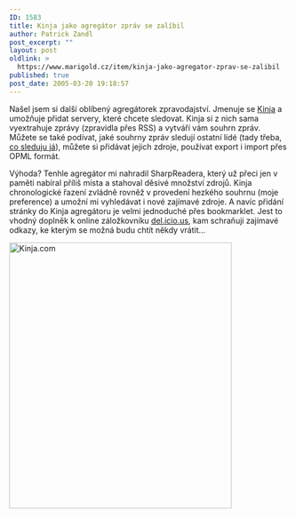 ```yaml
---
ID: 1583
title: Kinja jako agregátor zpráv se zalíbil
author: Patrick Zandl
post_excerpt: ""
layout: post
oldlink: >
  https://www.marigold.cz/item/kinja-jako-agregator-zprav-se-zalibil
published: true
post_date: 2005-03-20 19:18:57
---
```

<p>Našel jsem si další oblíbený agregátorek zpravodajství. Jmenuje se <a href="http://www.kinja.com">Kinja</a> a umožňuje přidat servery, které chcete sledovat. Kinja si z nich sama vyextrahuje zprávy (zpravidla přes RSS) a vytváří vám souhrn zpráv. Můžete se také podívat, jaké souhrny zpráv sledují ostatní lidé (tady třeba, <a href="http://kinja.com/user/tangero">co sleduju já</a>), můžete si přidávat jejich zdroje, používat export i import přes OPML formát. </p>

<p>Výhoda? Tenhle agregátor mi nahradil SharpReadera, který už přeci jen v paměti nabíral příliš místa a stahoval děsivé množství zdrojů. Kinja chronologické řazení zvládně rovněž v provedení hezkého souhrnu (moje preference) a umožní mi vyhledávat i nové zajímavé zdroje. A navíc přidání stránky do Kinja agregátoru je velmi jednoduché přes bookmarklet. Jest to vhodný doplněk k online záložkovníku <a href="http://del.icio.us/">del.icio.us</a>, kam schraňuji zajímavé odkazy, ke kterým se možná budu chtít někdy vrátit...
</p>

<p><img src="/wp-content/uploads/20050320-kinja.jpg" alt="Kinja.com" width="400" height="479" />
</p>
